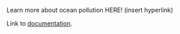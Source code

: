 Learn more about ocean pollution HERE! (insert hyperlink)

Link to [documentation](https://docs.google.com/document/d/1Fv88pfHSPbYl_mmW7jeKQeD3iFz1-JWvTZgdqKC6PL4/edit?usp=sharing).

